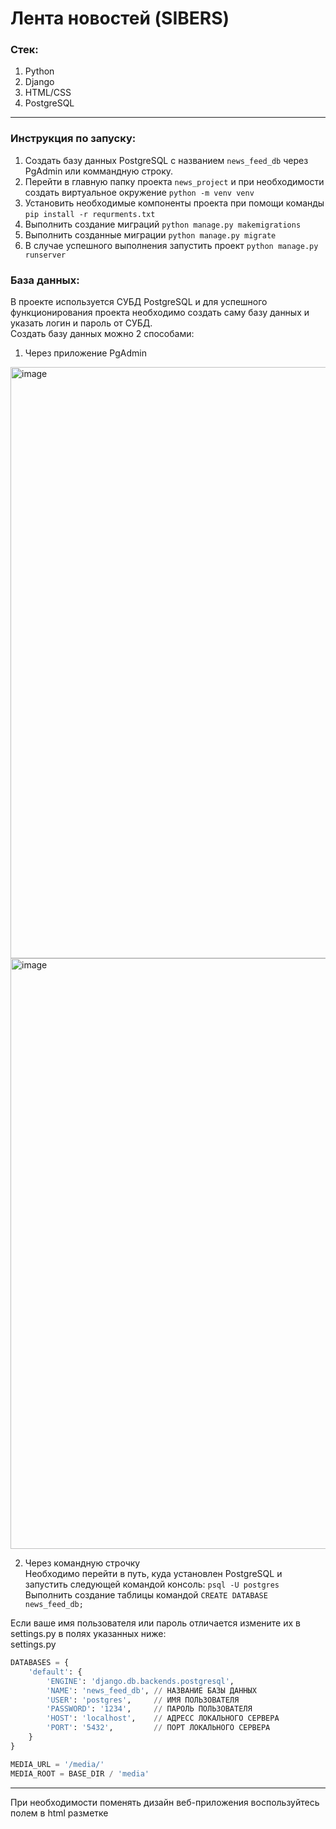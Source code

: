 <h1>Лента новостей (SIBERS)</h1>

<h3>Стек:</h3>

1. Python
2. Django
3. HTML/CSS
4. PostgreSQL

-----

<h3>Инструкция по запуску: </h3>

1. Создать базу данных PostgreSQL с названием ``` news_feed_db ``` через PgAdmin или коммандную строку.
2. Перейти в главную папку проекта ``` news_project ``` и при необходимости создать виртуальное окружение ``` python -m venv venv ```
3. Установить необходимые компоненты проекта при помощи команды ``` pip install -r requrments.txt ```
4. Выполнить создание миграций ``` python manage.py makemigrations ```
5. Выполнить созданные миграции ``` python manage.py migrate ```
6. В случае успешного выполнения запустить проект ``` python manage.py runserver ```

<h3>База данных: </h3>

В проекте используется СУБД PostgreSQL и для успешного функционирования проекта необходимо создать саму базу данных и указать логин и пароль от СУБД. <br>
Создать базу данных можно 2 способами: 

1. Через приложение PgAdmin
<img align = "center" width="1458" height="946" alt="image" src="https://github.com/user-attachments/assets/1b8645b1-81aa-47b6-a14a-1e0077d2adab" />
<img align = "center" width="1458" height="945" alt="image" src="https://github.com/user-attachments/assets/beb1bfe6-92ba-43c2-b59d-abd40fdaa758" />

<br>

2. Через командную строчку <br>
Необходимо перейти в путь, куда установлен PostgreSQL и запустить следующей командой консоль: ```psql -U postgres``` <br>
Выполнить создание таблицы командой ``` CREATE DATABASE news_feed_db; ``` <br>


Если ваше имя пользователя или пароль отличается измените их в settings.py в полях указанных ниже: <br>
settings.py
```python 
DATABASES = {
    'default': {
        'ENGINE': 'django.db.backends.postgresql',
        'NAME': 'news_feed_db', // НАЗВАНИЕ БАЗЫ ДАННЫХ
        'USER': 'postgres',     // ИМЯ ПОЛЬЗОВАТЕЛЯ
        'PASSWORD': '1234',     // ПАРОЛЬ ПОЛЬЗОВАТЕЛЯ
        'HOST': 'localhost',    // АДРЕСС ЛОКАЛЬНОГО СЕРВЕРА
        'PORT': '5432',         // ПОРТ ЛОКАЛЬНОГО СЕРВЕРА
    }
}

MEDIA_URL = '/media/'
MEDIA_ROOT = BASE_DIR / 'media'

```

------

При необходимости поменять дизайн веб-приложения воспользуйтесь полем <styles> в html разметке